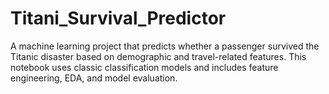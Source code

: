 # Titani_Survival_Predictor
A machine learning project that predicts whether a passenger survived the Titanic disaster based on demographic and travel-related features. This notebook uses classic classification models and includes feature engineering, EDA, and model evaluation.
